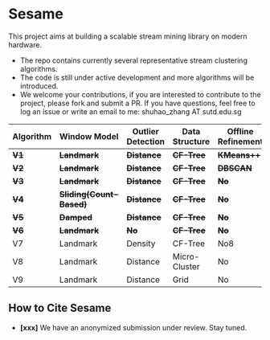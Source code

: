 # Sesame

This project aims at building a scalable stream mining library on modern hardware. 

- The repo contains currently several representative stream clustering algorithms.
- The code is still under active development and more algorithms will be introduced.
- We welcome your contributions, if you are interested to contribute to the project, please fork and submit a PR. If you have questions, feel free to log an issue or write an email to me: shuhao_zhang AT sutd.edu.sg

| Algorithm  | Window Model                 | Outlier Detection | Data Structure  | Offline Refinement |
| ---------- | ---------------------------- | ----------------- | --------------- | ------------------ |
| **~~V1~~** | **~~Landmark~~**             | **~~Distance~~**  | **~~CF-Tree~~** | **~~KMeans++~~**   |
| **~~V2~~** | **~~Landmark~~**             | **~~Distance~~**  | **~~CF-Tree~~** | **~~DBSCAN~~**     |
| **~~V3~~** | **~~Landmark~~**             | **~~Distance~~**  | **~~CF-Tree~~** | **~~No~~**         |
| **~~V4~~** | **~~Sliding(Count-Based)~~** | **~~Distance~~**  | **~~CF-Tree~~** | **~~No~~**         |
| **~~V5~~** | **~~Damped~~**               | **~~Distance~~**  | **~~CF-Tree~~** | **~~No~~**         |
| ~~**V6**~~ | ~~**Landmark**~~             | ~~**No**~~        | ~~**CF-Tree**~~ | ~~**No**~~         |
| V7         | Landmark                     | Density           | CF-Tree         | No8                |
| V8         | Landmark                     | Distance          | Micro-Cluster   | No                 |
| V9         | Landmark                     | Distance          | Grid            | No                 |



## How to Cite Sesame

* **[xxx]** We have an anonymized submission under review. Stay tuned.
